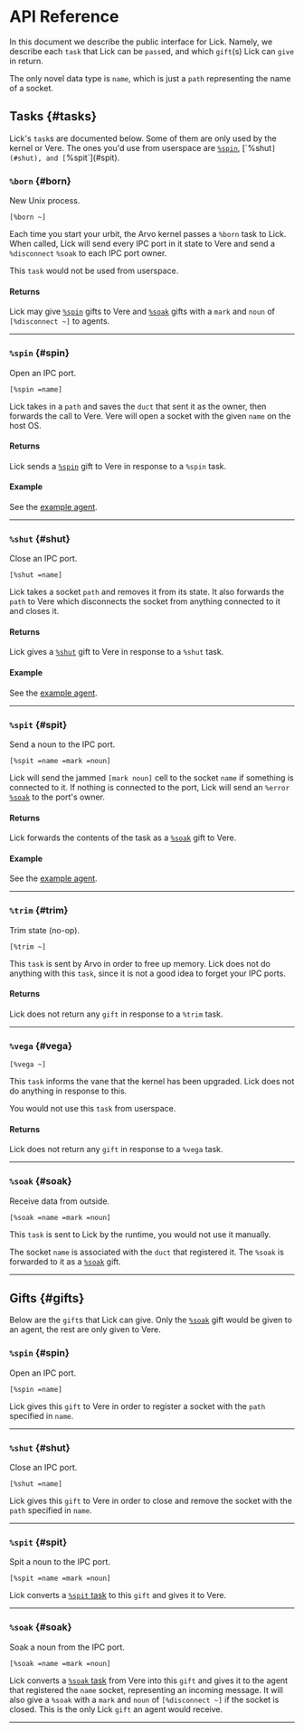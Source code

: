 # API Reference

In this document we describe the public interface for Lick. Namely, we describe each `task` that Lick can be `pass`ed, and which `gift`(s) Lick can `give` in return.

The only novel data type is `name`, which is just a `path` representing the name of a socket.

## Tasks {#tasks}

Lick's `task`s are documented below. Some of them are only used by the kernel or Vere. The ones you'd use from userspace are [`%spin`](#spin`), [`%shut`](#shut), and [`%spit`](#spit).

### `%born` {#born}

New Unix process.

```hoon
[%born ~]
```

Each time you start your urbit, the Arvo kernel passes a `%born` task to Lick. When called, Lick will send every IPC port in it state to Vere and send a `%disconnect` `%soak` to each IPC port owner.

This `task` would not be used from userspace.

#### Returns

Lick may give [`%spin`](#spin-1) gifts to Vere and [`%soak`](#soak) gifts with a `mark` and `noun` of `[%disconnect ~]` to agents.

---

### `%spin` {#spin}

Open an IPC port.

```hoon
[%spin =name]
```

Lick takes in a `path` and saves the `duct` that sent it as the owner, then forwards the call to Vere. Vere will open a socket with the given `name` on the host OS.

#### Returns

Lick sends a [`%spin`](#spin-1) gift to Vere in response to a `%spin` task.

#### Example

See the [example agent](examples.md).

---

### `%shut` {#shut}

Close an IPC port.

```hoon
[%shut =name]
```

Lick takes a socket `path` and removes it from its state. It also forwards the `path` to Vere which disconnects the socket from anything connected to it and closes it.

#### Returns

Lick gives a [`%shut`](#shut-1) gift to Vere in response to a `%shut` task.

#### Example

See the [example agent](examples.md).

---

### `%spit` {#spit}

Send a noun to the IPC port. 

```hoon
[%spit =name =mark =noun]
```

Lick will send the jammed `[mark noun]` cell to the socket `name` if something is connected to it. If nothing is connected to the port, Lick will send an `%error` [`%soak`](#soak) to the port's owner.

#### Returns

Lick forwards the contents of the task as a [`%soak`](#soak) gift to Vere.

#### Example

See the [example agent](examples.md).

---

### `%trim` {#trim}

Trim state (no-op).

```hoon
[%trim ~]
```

This `task` is sent by Arvo in order to free up memory. Lick does not do anything with this `task`, since it is not a good idea to forget your IPC ports.

#### Returns

Lick does not return any `gift` in response to a `%trim` task.

---

### `%vega` {#vega}

```hoon
[%vega ~]
```

This `task` informs the vane that the kernel has been upgraded. Lick does not do anything in response to this.

You would not use this `task` from userspace.

#### Returns

Lick does not return any `gift` in response to a `%vega` task.

---

### `%soak` {#soak}

Receive data from outside.

```hoon
[%soak =name =mark =noun]
```

This `task` is sent to Lick by the runtime, you would not use it manually.

The socket `name` is associated with the `duct` that registered it. The `%soak` is forwarded to it as a [`%soak`](#soak) gift.

---

## Gifts {#gifts}

Below are the `gift`s that Lick can give. Only the [`%soak`](#soak) gift would be given to an agent, the rest are only given to Vere.

### `%spin` {#spin}

Open an IPC port.

```hoon
[%spin =name]
```

Lick gives this `gift` to Vere in order to register a socket with the `path` specified in `name`.

---

### `%shut` {#shut}

Close an IPC port.

```hoon
[%shut =name]
```

Lick gives this `gift` to Vere in order to close and remove the socket with the `path` specified in `name`.

---

### `%spit` {#spit}

Spit a noun to the IPC port.

```hoon
[%spit =name =mark =noun]
```

Lick converts a [`%spit` task](#spit) to this `gift` and gives it to Vere.

---

### `%soak` {#soak}

Soak a noun from the IPC port.

```hoon
[%soak =name =mark =noun]
```

Lick converts a [`%soak` task](#soak) from Vere into this `gift` and gives it to the agent that registered the `name` socket, representing an incoming message. It will also give a `%soak` with a `mark` and `noun` of `[%disconnect ~]` if the socket is closed. This is the only Lick `gift` an agent would receive.

---
